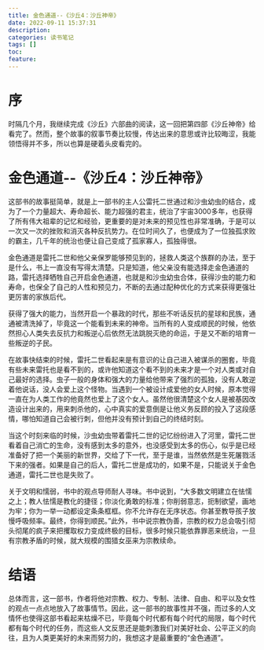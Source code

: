 ```yaml
---
title: 金色通道--《沙丘4：沙丘神帝》
date: 2022-09-11 15:37:31
description: 
categories: 读书笔记
tags: [] 
toc: 
feature: 
---
```


# 序
时隔几个月，我继续完成《沙丘》六部曲的阅读，这一回把第四部《沙丘神帝》给看完了。然而，整个故事的叙事节奏比较慢，传达出来的意思或许比较晦涩，我能领悟得并不多，所以也算是硬着头皮看完的。

<!-- more -->

# 金色通道--《沙丘4：沙丘神帝》

这部书的故事挺简单，就是上一部书的主人公雷托二世通过和沙虫幼虫的结合，成为了一个力量超大、寿命超长、能力超强的君主，统治了宇宙3000多年，也获得了所有伟大祖辈的记忆和经验，更重要的是对未来的预见性也非常准确，于是可以一次又一次的挫败和消灭各种反抗势力。在位时间久了，也便成为了一位独孤求败的霸主，几千年的统治也便让自己变成了孤家寡人，孤独得很。

金色通道是雷托二世和他父亲保罗能够预见到的，拯救人类这个族群的办法，至于是什么，书上一直没有写得太清楚。只是知道，他父亲没有能选择走金色通道的路，雷托选择牺牲自己开启金色通道，也就是和沙虫幼虫合体，获得沙虫的能力和寿命，也保全了自己的人性和预见力，不断的去通过配种优化的方式来获得更强壮更厉害的家族后代。

获得了强大的能力，当然开启一个暴政的时代，那些不听话反抗的星球和民族，通通被清洗掉了，毕竟这一个能看到未来的神帝。当所有的人变成顺民的时候，他依然担心人类失去反抗力和叛逆心后依然无法跳脱灭绝的命运，于是又不断的培育一些叛逆的子民。

在故事快结束的时候，雷托二世看起来是有意识的让自己进入被谋杀的圈套，毕竟有些未来雷托也是看不到的，或许他知道这个看不到的未来才是一个对人类或对自己最好的选择。虫子一般的身体和强大的力量给他带来了强烈的孤独，没有人敢逆着他说话，没人会爱上这个怪物。当遇到一个被设计成爱他的女人时候，原本觉得一直在为人类工作的他竟然也爱上了这个女人。虽然他很清楚这个女人是被基因改造设计出来的，用来刺杀他的，心中真实的爱意倒是让他义务反顾的投入了这段感情，哪怕知道自己会被行刺，但他并没有预计到自己的终结时刻。

当这个时刻来临的时候，沙虫幼虫带着雷托二世的记忆纷纷进入了河里，雷托二世看着自己消亡的生命，没有感到太多的意外，也没感受到太多的伤心，似乎是已经准备好了把一个美丽的新世界，交给了下一代，至于是谁，当然依然是生死屠戮活下来的强者。如果是自己的后人，雷托二世是成功的，如果不是，只能说关于金色通道，雷托二世也是失败了。

关于文明和懦弱，书中的观点导师耐人寻味。书中说到，“大多数文明建立在怯懦之上；教人怯懦是教化的捷径；你淡化勇敢的标准；你削弱意志，扼制欲望，画地为牢；你为一举一动都设定条条框框。你不允许存在无序状态。你甚至教导孩子放慢呼吸频率。最终，你得到顺民。”此外，书中说宗教伪善，宗教的权力总会吸引彻头彻尾的疯子来把攫取权力变成终极的目标，很多时候只能依靠罪恶来统治，一旦有宗教矛盾的时候，就大规模的围猎女巫来为宗教续命。 

# 结语

总体而言，这一部书，作者将他对宗教、权力、专制、法律、自由、和平以及女性的观点一点点地放入了故事情节。因此，这一部书的故事性并不强，而过多的人文情怀也使得这部书看起来枯燥不已，毕竟每个时代都有每个时代的局限，每个时代都有每个时代的任务，而这些人文反思还是能刺激我们对美好社会、公平正义的向往，且为人类更美好的未来而努力的，我想这才是最重要的“金色通道”。